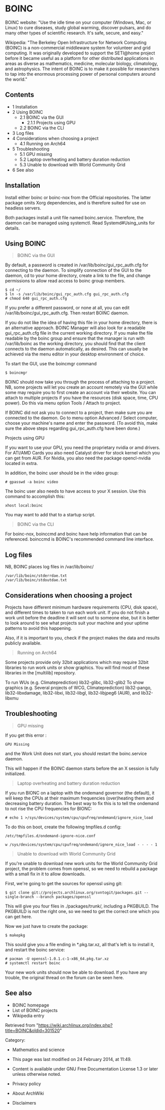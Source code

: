 BOINC
=====

BOINC website: "Use the idle time on your computer (Windows, Mac, or
Linux) to cure diseases, study global warming, discover pulsars, and do
many other types of scientific research. It's safe, secure, and easy."

Wikipedia: "The Berkeley Open Infrastructure for Network Computing
(BOINC) is a non-commercial middleware system for volunteer and grid
computing. It was originally developed to support the SETI@home project
before it became useful as a platform for other distributed applications
in areas as diverse as mathematics, medicine, molecular biology,
climatology, and astrophysics. The intent of BOINC is to make it
possible for researchers to tap into the enormous processing power of
personal computers around the world."

Contents
--------

-   1 Installation
-   2 Using BOINC
    -   2.1 BOINC via the GUI
        -   2.1.1 Projects using GPU
    -   2.2 BOINC via the CLI
-   3 Log files
-   4 Considerations when choosing a project
    -   4.1 Running on Arch64
-   5 Troubleshooting
    -   5.1 GPU missing
    -   5.2 Laptop overheating and battery duration reduction
    -   5.3 Unable to download with World Community Grid
-   6 See also

Installation
------------

Install either boinc or boinc-nox from the Official repositories. The
latter package omits Xorg dependencies, and is therefore suited for use
on headless servers.

Both packages install a unit file named boinc.service. Therefore, the
daemon can be managed using systemctl. Read Systemd#Using_units for
details.

Using BOINC
-----------

> BOINC via the GUI

By default, a password is created in /var/lib/boinc/gui_rpc_auth.cfg for
connecting to the daemon. To simplify connection of the GUI to the
daemon, cd to your home directory, create a link to the file, and change
permissions to allow read access to boinc group members.

    $ cd ~/
    $ ln -s /var/lib/boinc/gui_rpc_auth.cfg gui_rpc_auth.cfg
    # chmod 640 gui_rpc_auth.cfg

If you prefer a different password, or none at all, you can edit
/var/lib/boinc/gui_rpc_auth.cfg. Then restart BOINC daemon.

If you do not like the idea of having this file in your home directory,
there is an alternative approach. BOINC Manager will also look for a
readable gui_rpc_auth.cfg file in the current working directory. If you
make the file readable by the boinc group and ensure that the manager is
run with /var/lib/boinc as the working directory, you should find that
the client connects to the daemon automatically, as desired. This can
usually be achieved via the menu editor in your desktop environment of
choice.

To start the GUI, use the boincmgr command

    $ boincmgr

BOINC should now take you through the process of attaching to a project.
NB, some projects will let you create an account remotely via the GUI
while some may require you to first create an account via their website.
You can attach to multiple projects if you have the resources (disk
space, time, CPU power). Do this via menu option Tools / Attach to
project.

If BOINC did not ask you to connect to a project, then make sure you are
connected to the daemon. Go to menu option Advanced / Select computer,
choose your machine's name and enter the password. (To avoid this, make
sure the above steps regarding gui_rpc_auth.cfg have been done.)

Projects using GPU

If you want to use your GPU, you need the proprietary nvidia or amd
drivers. For ATI/AMD Cards you also need Catalyst driver for stock
kernel which you can get from AUR. For Nvidia, you also need the package
opencl-nvidia located in extra.

In addition, the boinc user should be in the video group:

    # gpasswd -a boinc video

The boinc user also needs to have access to your X session. Use this
command to accomplish this:

    xhost local:boinc

You may want to add that to a startup script.

> BOINC via the CLI

For boinc-nox, boinccmd and boinc have help information that can be
referenced. boinccmd is BOINC's recommended command line interface.

Log files
---------

NB, BOINC places log files in /var/lib/boinc/

    /var/lib/boinc/stderrdae.txt
    /var/lib/boinc/stdoutdae.txt

Considerations when choosing a project
--------------------------------------

Projects have different minimum hardware requirements (CPU, disk space),
and different times to taken to run each work unit. If you do not finish
a work unit before the deadline it will sent out to someone else, but it
is better to look around to see what projects suit your machine and your
uptime patterns to avoid this happening.

Also, if it is important to you, check if the project makes the data and
results publicly available.

> Running on Arch64

Some projects provide only 32bit applications which may require 32bit
libraries to run work units or show graphics. You will find most of
these libraries in the [multilib] repository.

To run WUs (e.g. Climateprediction) 
    lib32-glibc, lib32-glib2
To show graphics (e.g. Several projects of WCG, Climateprediction) 
    lib32-pango, lib32-libxdamage, lib32-libxi, lib32-libgl,
    lib32-libjpeg6 (AUR), and lib32-libxmu

Troubleshooting
---------------

> GPU missing

If you get this error :

    GPU Missing

and the Work Unit does not start, you should restart the boinc.service
daemon.

This will happen if the BOINC daemon starts before the an X session is
fully initialized.

> Laptop overheating and battery duration reduction

If you run BIONC on a laptop with the ondemand governor (the default),
it will keep the CPUs at their maximum frequencies (over)heating them
and decreasing battery duration. The best way to fix this is to tell the
ondemand to not rise the CPU frequencies for BIONC:

    # echo 1 >/sys/devices/system/cpu/cpufreq/ondemand/ignore_nice_load

To do this on boot, create the following tmpfiles.d config:

    /etc/tmpfiles.d/ondemand-ignore-nice.conf

    w /sys/devices/system/cpu/cpufreq/ondemand/ignore_nice_load - - - - 1

> Unable to download with World Community Grid

If you're unable to download new work units for the World Community Grid
project, the problem comes from openssl, so we need to rebuild a package
with a small fix in it to allow downloads.

First, we're going to get the sources for openssl using git:

    $ git clone git://projects.archlinux.org/svntogit/packages.git --single-branch --branch packages/openssl

This will give you four files in ./packages/trunk/, including a
PKGBUILD. The PKGBUILD is not the right one, so we need to get the
correct one which you can get here.

Now we just have to create the package:

    $ makepkg 

This sould give you a file ending in *.pkg.tar.xz, all that's left is to
install it, and restart the boinc service:

    # pacman -U openssl-1.0.1.c-1-x86_64.pkg.tar.xz
    # systemctl restart boinc

Your new work units should now be able to download. If you have any
trouble, the original thread on the forum can be seen here.

See also
--------

-   BOINC homepage
-   List of BOINC projects
-   Wikipedia entry

Retrieved from
"https://wiki.archlinux.org/index.php?title=BOINC&oldid=301520"

Category:

-   Mathematics and science

-   This page was last modified on 24 February 2014, at 11:49.
-   Content is available under GNU Free Documentation License 1.3 or
    later unless otherwise noted.
-   Privacy policy
-   About ArchWiki
-   Disclaimers
